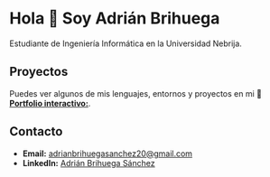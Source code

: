 # Hola 👋 Soy Adrián Brihuega

Estudiante de Ingeniería Informática en la Universidad Nebrija.


## Proyectos

Puedes ver algunos de mis lenguajes, entornos y proyectos en mi 🚀 [**Portfolio interactivo:**](https://brihuaa.github.io.html).

## Contacto

- **Email:** [adrianbrihuegasanchez20@gmail.com](mailto:adrianbrihuegasanchez20@gmail.com)
- **LinkedIn:** [Adrián Brihuega Sánchez](https://www.linkedin.com/in/adrian-brihuega-sanchez-344707291/)
